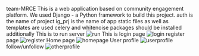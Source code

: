 team-MRCE
This is a web application based on community engagement platform.
We used Django - a Python framework to build this project.
auth is the name of project
ig_prj is the name of app
static files as well as templates are used
celery and whitenoise packages should be installed additionally
This is to run server
![run](https://github.com/Hrushikesh-karthik/team-MRCE/assets/143626493/266ce1cf-39b6-4e0c-98b6-fd5f8eab3741)
This is login page
![login](https://github.com/Hrushikesh-karthik/team-MRCE/assets/143626493/e0fded77-bb88-41f1-8777-22985b56c4dd)
register page
![register](https://github.com/Hrushikesh-karthik/team-MRCE/assets/143626493/e3752404-55ad-4da8-9dac-bfaabdd74842)
Home page
![homepage](https://github.com/Hrushikesh-karthik/team-MRCE/assets/143626493/1b479b7b-d79a-4387-9dac-6070050d7c0b)
User profile
![userprofile](https://github.com/Hrushikesh-karthik/team-MRCE/assets/143626493/0caef8ac-3fc0-4d4d-8c91-0b18d25dc7f3)
follow/unfollow
![otherprofile](https://github.com/Hrushikesh-karthik/team-MRCE/assets/143626493/3e5c9074-e15f-4410-92cd-eb7bd04ff74f)
